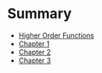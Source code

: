 # Summary

* [Higher Order Functions](higher-order-functions.md)
* [Chapter 1](chapter1.md)
* [Chapter 2](chapter2.md)
* [Chapter 3](chapter3.md)